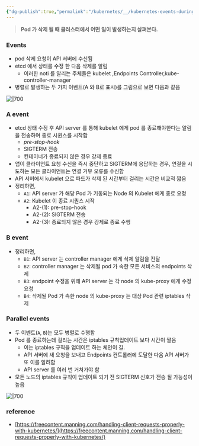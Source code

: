 ```yaml
---
{"dg-publish":true,"permalink":"/kubernetes/__/kubernetes-events-during-deletion/","tags":["kubernetes","pod-deletion"],"noteIcon":""}
---
```



> **Pod 가 삭제 될 때 클러스터에서 어떤 일이 발생하는지 살펴본다.**

### Events
- pod 삭제 요청이 API 서버에 수신됨
- etcd 에서 상태를 수정 한 다음 삭제를 알림
	- 이러한 noti 를 알리는 주체들은 kubelet ,Endpoints Controller,kube-controller-manager
- 병렬로 발생하는 두 가지 이벤트(A 와 B로 표시)를 그림으로 보면 다음과 같음

![|700](https://i.imgur.com/y1Nav1w.png)

### A event
- etcd 상태 수정 후 API server 를 통해 kubelet 에게 pod 를 종료해야한다는 알림을 전송하며 종료 시퀀스를 시작함
	- *pre-stop-hook*
	- SIGTERM 전송
	- 컨테이너가 종료되지 않은 경우 강제 종료
- 앱이 클라이언트 요청 수신을 즉시 중단하고 SIGTERM에 응답하는 경우, 연결을 시도하는 모든 클라이언트는 연결 거부 오류를 수신함
- API 서버에서 kubelet 으로 파드가 삭제 된 시간부터 걸리는 시간은 비교적 짧음
- 정리하면,
	- `A1`: API server 가 해당 Pod 가 기동되는 Node 의 Kubelet 에게 종료 요청
	- `A2`: Kubelet 이 종료 시퀀스 시작
	    - A2-(1): pre-stop-hook
	    - A2-(2): SIGTERM 전송
	    - A2-(3): 종료되지 않은 경우 강제로 종료 수행

### B event
- 정리하면,
	- `B1`: API server 는 controller manager 에게 삭제 알림을 전달
	- `B2`: controller manager 는 삭제될 pod 가 속한 모든 서비스의 endpoints 삭제
	- `B3`: endpoint 수정을 위해 API server 는 각 node 의 kube-proxy 에게 수정요청
	- `B4`: 삭제될 Pod 가 속한 node 의 kube-proxy 는 대상 Pod 관련 iptables 삭제

### Parallel events
- 두 이벤트(`A`, `B`)는 모두 병렬로 수행함
- Pod 를 종료하는데 걸리는 시간은 iptables 규칙업데이트 보다 시간이 짤음
	- 이는 iptables 규칙을 업데이트 하는 체인이 길.
	- API 서버에 새 요청을 보내고 Endpoints 컨트롤러에 도달한 다음 API 서버가 또 이를 알려함
    - API server 를 여러 번 거쳐가야 함
- 모든 노드의 iptables 규칙이 업데이트 되기 전 SIGTERM 신호가 전송 될 가능성이 높음

![|700](https://i.imgur.com/RPDTsKf.png)

### reference

- [https://freecontent.manning.com/handling-client-requests-properly-with-kubernetes/](https://freecontent.manning.com/handling-client-requests-properly-with-kubernetes/)
